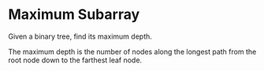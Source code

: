 #  Maximum Subarray 

Given a binary tree, find its maximum depth.

The maximum depth is the number of nodes along the longest path from the root node down to the farthest leaf node.
